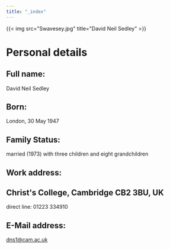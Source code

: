 ```yaml
---
title: "_index"
---
```


{{< img src="Swavesey.jpg" title="David Neil Sedley" >}}

# Personal details

## Full name:
David Neil Sedley

## Born:
London, 30 May 1947

## Family Status:
married (1973) with three children and eight grandchildren

## Work address:
Christ's College, Cambridge CB2 3BU, UK
- 
direct line: 01223 334910

## E-Mail address:
dns1@cam.ac.uk
